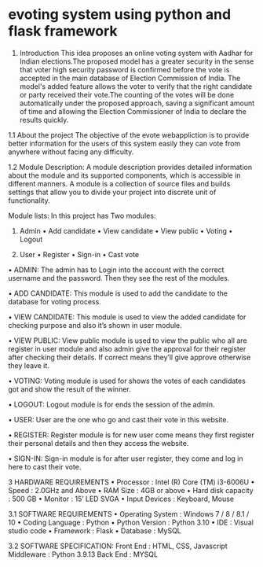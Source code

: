 # evoting system using python and flask framework

1. Introduction
	This idea proposes an online voting system with Aadhar for Indian elections.The proposed model has a greater security in the sense that voter high security password is confirmed before the vote is accepted in the main database of Election Commission of India. The model's added feature allows the voter to verify that the right candidate or party received their vote.The counting of the votes will be done automatically under the proposed approach, saving a significant amount of time and allowing the Election Commissioner of India to declare the results quickly.

1.1 About the project
	The objective of the evote webappliction is to provide better information for the users of this system easily they can vote from anywhere without facing any difficulty.
	
1.2 Module Description: 
	A module description provides detailed information about the module and its supported components, which is accessible in different manners. A module is a collection of source files and builds settings that allow you to divide your project into discrete unit of functionality. 

Module lists: 
	In this project has Two modules:
	
1. Admin
  • Add candidate
  • View candidate
  • View public
  • Voting
  • Logout
 
2. User
  • Register
  • Sign-in
  • Cast vote
  
• ADMIN:
	The admin has to Login into the account with the correct username and the password. Then they see the rest of the modules.

• ADD CANDIDATE:
	This module is used to add the candidate to the database for voting process.

• VIEW CANDIDATE:
	This module is used to view the added candidate for checking purpose and also it’s shown in user module.

• VIEW PUBLIC:
	View public module is used to view the public who all are register in user module and also admin give the approval for their register after checking their details. If correct means they’ll give approve otherwise they leave it.

• VOTING:
	Voting module is used for shows the votes of each candidates got and show the result of the winner.

• LOGOUT:
	Logout module is for ends the session of the admin.

• USER:
	User are the one who go and cast their vote in this website.

• REGISTER:
	Register module is for new user come means they first register their personal details and then they access the website.

• SIGN-IN:
	Sign-in module is for after user register, they come and log in here to cast their vote.

3 HARDWARE REQUIREMENTS
  • Processor : Intel (R) Core (TM) i3-6006U 
  • Speed : 2.0GHz and Above
  • RAM Size : 4GB or above
  • Hard disk capacity : 500 GB 
  • Monitor : 15’ LED SVGA 
  • Input Devices : Keyboard, Mouse
  
3.1 SOFTWARE REQUIREMENTS
  • Operating System : Windows 7 / 8 / 8.1 / 10 
  • Coding Language : Python 
  • Python Version : Python 3.10
  • IDE : Visual studio code
  • Framework : Flask
  • Database : MySQL
  
3.2 SOFTWARE SPECIFICATION:
  Front End : HTML, CSS, Javascript
  Middleware : Python 3.9.13
  Back End : MYSQL
